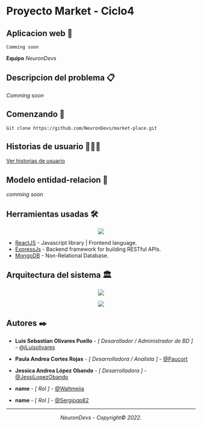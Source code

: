 # Proyecto Market - Ciclo4 

## Aplicacion web 🚀
```
Comming soon
```


<b> Equipo</b> _NeuronDevs_

## Descripcion del problema 📋


_Comming soon_

## Comenzando 🌄
```
Git clone https://github.com/NeuronDevs/market-place.git
```


## Historias de usuario 👨🏻‍💻




<a href='https://drive.google.com/file/d/124ek_O5hvkNkRYA757MvwE0VTTB6yx9q/view?usp=sharing'>Ver historias de usuario</a>




## Modelo entidad-relacion 🧩
_comming soon_

## Herramientas usadas 🛠
<p align="center"> <img  src= "https://i.ibb.co/R34X8k3/image.png"/> </p>

* [ReactJS](https://reactjs.org/) - Javascript library | Frontend language.
* [ExpressJs](https://expressjs.com/) - Backend framework for building RESTful APIs.
* [MongoDB](https://www.mongodb.com/) - Non-Relational Database.


## Arquitectura del sistema 🏛

<p align="center"> <img  src= "https://i.ibb.co/BwPWx4n/image.png"/> </p>
<p align="center"> <img  src= "https://i.ibb.co/bNvyjD2/image.png"/> </p>



## Autores ✒️

* **Luis Sebastian Olivares Puello** - *[ Desarollador / Administrador de BD ]* - [@iLuisolivares](https://github.com/iluisolivares)

* **Paula Andrea Cortes Rojas** - *[ Desarrolladora / Analista  ]* - [@Paucort](https://github.com/Paucort)

* **Jessica Andrea López Obando** - *[ Desarrolladora ]* - [@JessiLopezObando](https://github.com/JessiLopezObando)

* **name** - *[ Rol ]* - [@Waltmejia](https://github.com/waltmejia)

* **name** - *[ Rol ]* - [@Sergioqp82](https://github.com/sergioqp82)

---

_<p align="center">NeuronDevs - Copyright© 2022.</p>_


